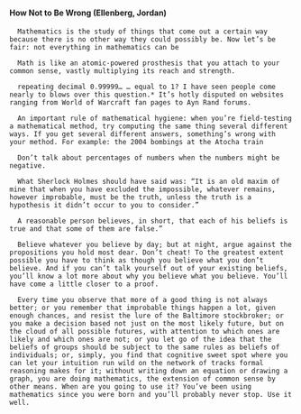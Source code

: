 #### How Not to Be Wrong (Ellenberg, Jordan)
      Mathematics is the study of things that come out a certain way because there is no other way they could possibly be. Now let’s be fair: not everything in mathematics can be

      Math is like an atomic-powered prosthesis that you attach to your common sense, vastly multiplying its reach and strength.

      repeating decimal 0.99999… … equal to 1? I have seen people come nearly to blows over this question.* It’s hotly disputed on websites ranging from World of Warcraft fan pages to Ayn Rand forums.

      An important rule of mathematical hygiene: when you’re field-testing a mathematical method, try computing the same thing several different ways. If you get several different answers, something’s wrong with your method. For example: the 2004 bombings at the Atocha train

      Don’t talk about percentages of numbers when the numbers might be negative.

      What Sherlock Holmes should have said was: “It is an old maxim of mine that when you have excluded the impossible, whatever remains, however improbable, must be the truth, unless the truth is a hypothesis it didn’t occur to you to consider.”

      A reasonable person believes, in short, that each of his beliefs is true and that some of them are false.”

      Believe whatever you believe by day; but at night, argue against the propositions you hold most dear. Don’t cheat! To the greatest extent possible you have to think as though you believe what you don’t believe. And if you can’t talk yourself out of your existing beliefs, you’ll know a lot more about why you believe what you believe. You’ll have come a little closer to a proof.

      Every time you observe that more of a good thing is not always better; or you remember that improbable things happen a lot, given enough chances, and resist the lure of the Baltimore stockbroker; or you make a decision based not just on the most likely future, but on the cloud of all possible futures, with attention to which ones are likely and which ones are not; or you let go of the idea that the beliefs of groups should be subject to the same rules as beliefs of individuals; or, simply, you find that cognitive sweet spot where you can let your intuition run wild on the network of tracks formal reasoning makes for it; without writing down an equation or drawing a graph, you are doing mathematics, the extension of common sense by other means. When are you going to use it? You’ve been using mathematics since you were born and you’ll probably never stop. Use it well.


